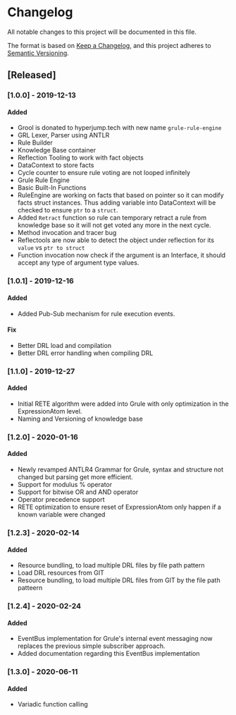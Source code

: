 # Changelog

All notable changes to this project will be documented in this file.

The format is based on [Keep a Changelog](https://keepachangelog.com/en/1.0.0/),
and this project adheres to [Semantic Versioning](https://semver.org/spec/v2.0.0.html).

## [Released]

### [1.0.0] - 2019-12-13

#### Added

- Grool is donated to hyperjump.tech with new name `grule-rule-engine`
- GRL Lexer, Parser using ANTLR
- Rule Builder
- Knowledge Base container
- Reflection Tooling to work with fact objects
- DataContext to store facts
- Cycle counter to ensure rule voting are not looped infinitely
- Grule Rule Engine
- Basic Built-In Functions
- RuleEngine are working on facts that based on pointer so it can modify facts struct instances. Thus adding variable into DataContext will be checked to ensure `ptr` to a `struct`.
- Added `Retract` function so rule can temporary retract a rule from knowledge base so it will not get voted any more in the next cycle.
- Method invocation and tracer bug
- Reflectools are now able to detect the object under reflection for its `value` vs `ptr to struct`
- Function invocation now check if the argument is an Interface, it should accept any type of argument type values.
 
### [1.0.1] - 2019-12-16

#### Added

- Added Pub-Sub mechanism for rule execution events.

#### Fix

- Better DRL load and compilation
- Better DRL error handling when compiling DRL

### [1.1.0] - 2019-12-27

#### Added

- Initial RETE algorithm were added into Grule with only optimization in the ExpressionAtom level.
- Naming and Versioning of knowledge base


### [1.2.0] - 2020-01-16

#### Added

- Newly revamped ANTLR4 Grammar for Grule, syntax and structure not changed but parsing get more efficient.
- Support for modulus % operator
- Support for bitwise OR and AND operator
- Operator precedence support
- RETE optimization to ensure reset of ExpressionAtom only happen if a known variable were changed

### [1.2.3] - 2020-02-14

#### Added

- Resource bundling, to load multiple DRL files by file path pattern
- Load DRL resources from GIT
- Resource bundling, to load multiple DRL files from GIT by the file path patteern

### [1.2.4] - 2020-02-24

#### Added

- EventBus implementation for Grule's internal event messaging now replaces the previous simple subscriber approach.
- Added documentation regarding this EventBus implementation

### [1.3.0] - 2020-06-11

#### Added

- Variadic function calling
